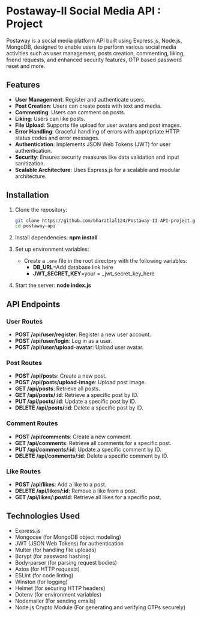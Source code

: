 # Postaway-II Social Media API : Project

Postaway is a social media platform API built using Express.js, Node.js, MongoDB, designed to enable users to perform various social media activities such as user management, posts creation, commenting, liking, friend requests, and enhanced security features, OTP based password reset and more.

## Features

- **User Management**: Register and authenticate users.
- **Post Creation**: Users can create posts with text and media.
- **Commenting**: Users can comment on posts.
- **Liking**: Users can like posts.
- **File Upload**: Supports file upload for user avatars and post images.
- **Error Handling**: Graceful handling of errors with appropriate HTTP status codes and error messages.
- **Authentication**: Implements JSON Web Tokens (JWT) for user authentication.
- **Security**: Ensures security measures like data validation and input sanitization.
- **Scalable Architecture**: Uses Express.js for a scalable and modular architecture.

## Installation

1. Clone the repository:

   ```bash
   git clone https://github.com/bharatlal124/Postaway-II-API-project.git
   cd postaway-api
   ```

2. Install dependencies:
   **npm install**

3. Set up environment variables:

   - Create a `.env` file in the root directory with the following variables:
     - **DB_URL**=Add database link here
     - **JWT_SECRET_KEY**=your = _jwt_secret_key_here

4. Start the server:
   **node index.js**

## API Endpoints

### User Routes

- **POST /api/user/register**: Register a new user account.
- **POST /api/user/login**: Log in as a user.
- **POST /api/user/upload-avatar**: Upload user avatar.

### Post Routes

- **POST /api/posts**: Create a new post.
- **POST /api/posts/upload-image**: Upload post image.
- **GET /api/posts**: Retrieve all posts.
- **GET /api/posts/:id**: Retrieve a specific post by ID.
- **PUT /api/posts/:id**: Update a specific post by ID.
- **DELETE /api/posts/:id**: Delete a specific post by ID.

### Comment Routes

- **POST /api/comments**: Create a new comment.
- **GET /api/comments**: Retrieve all comments for a specific post.
- **PUT /api/comments/:id**: Update a specific comment by ID.
- **DELETE /api/comments/:id**: Delete a specific comment by ID.

### Like Routes

- **POST /api/likes**: Add a like to a post.
- **DELETE /api/likes/:id**: Remove a like from a post.
- **GET /api/likes/:postId**: Retrieve all likes for a specific post.

## Technologies Used

- Express.js
- Mongoose (for MongoDB object modeling)
- JWT (JSON Web Tokens) for authentication
- Multer (for handling file uploads)
- Bcrypt (for password hashing)
- Body-parser (for parsing request bodies)
- Axios (for HTTP requests)
- ESLint (for code linting)
- Winston (for logging)
- Helmet (for securing HTTP headers)
- Dotenv (for environment variables)
- Nodemailer (For sending emails)
- Node.js Crypto Module (For generating and verifying OTPs securely)

